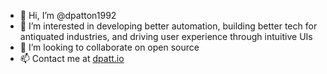 - 👋 Hi, I’m @dpatton1992
- 👀 I’m interested in developing better automation, building better tech for antiquated industries, and driving user experience through intuitive UIs
- 💞️ I’m looking to collaborate on open source
- 📫 Contact me at [dpatt.io](https://dpatt.io)

<!---
dpatton1992/dpatton1992 is a ✨ special ✨ repository because its `README.md` (this file) appears on your GitHub profile.
You can click the Preview link to take a look at your changes.
--->
